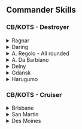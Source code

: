 ## Commander Skills
### CB/KOTS - Destroyer
<details>
  <summary>Ragnar</summary>
  With RPF<br>
  <img src="/wows/commanderskill/images/ragnar.png"><br>
  Without RPF (Supported by others)<br>
  <img src="/wows/commanderskill/images/ragnar.png">
</details>
<details>
  <summary>Daring</summary>
  Without Dazzle<br>
  <img src="/wows/commanderskill/images/daring.png"><br>
  With Dazzle<br>
  <img src="/wows/commanderskill/images/daring-dazzle.png">
</details>
<details>
  <summary>A. Regolo - All rounded</summary>
  <img src="/wows/commanderskill/images/regolo-allarounded.png">
</details>
<details>
  <summary>A. Da Barbiano</summary>
  <img src="/wows/commanderskill/images/barbiono.png">
</details>
<details>
  <summary>Delny</summary>
  <img src="/wows/commanderskill/images/delny.png">
</details>
<details>
  <summary>Gdansk</summary>
  <img src="/wows/commanderskill/images/gdansk.png">
</details>
<details>
  <summary>Harugumo</summary>
  <img src="/wows/commanderskill/images/harugumo.png">
</details>

### CB/KOTS - Cruiser
<details>
  <summary>Brisbane</summary>
  <img src="/wows/commanderskill/images/brisbane.png">\
</details>
<details>
  <summary>San Martin</summary>
  <img src="/wows/commanderskill/images/sanmartin.png">
</details>
<details>
  <summary>Des Moines</summary>
  <img src="/wows/commanderskill/images/desmoines.png">
</details>
